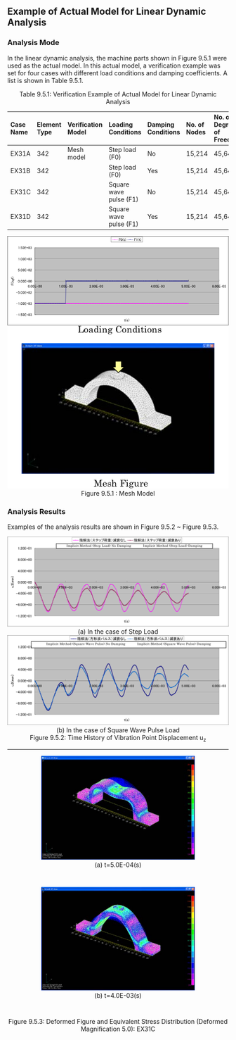 ## Example of Actual Model for Linear Dynamic Analysis

### Analysis Mode

In the linear dynamic analysis, the machine parts shown in Figure 9.5.1 were used as the actual model. In this actual model, a verification example was set for four cases with different load conditions and damping coefficients. A list is shown in Table 9.5.1.

<div style="text-align: center;">
Table 9.5.1: Verification Example of Actual Model for Linear Dynamic Analysis
</div>

| Case Name | Element Type | Verification Model | Loading Conditions | Damping Conditions | No. of Nodes | No. of Degrees of Freedom |
|:--|:--|:--|:--|:--|:--|:--|
| EX31A    | 342        | Mesh model     | Step load (F0)         | No     | 15,214 | 45,642 |
| EX31B    | 342        |                | Step load (F0)         | Yes    | 15,214 | 45,642 |
| EX31C    | 342        |                | Square wave pulse (F1) | No     | 15,214 | 45,642 |
| EX31D    | 342        |                | Square wave pulse (F1) | Yes    | 15,214 | 45,642 |

<div style="text-align: center;">
<img src="./media/image05_01.png" width="512px"><br>
Figure 9.5.1 : Mesh Model
</div>

### Analysis Results

Examples of the analysis results are shown in Figure 9.5.2 ~ Figure 9.5.3.

<div style="text-align: center;">
<img src="./media/image05_02.png" width="512px"><br>
(a) In the case of Step Load
</div>

<div style="text-align: center;">
<img src="./media/image05_03.png" width="512px"><br>
(b) In the case of Square Wave Pulse Load
</div>

<div style="text-align: center;">
Figure 9.5.2: Time History of Vibration Point Displacement u<sub>z</sub>
</div>

---

<div style="text-align: center;margin-bottom:3em;">
<img src="./media/image05_04.png" width="350px"><br>
(a) t=5.0E-04(s)
</div>

<div style="text-align: center;margin-bottom:3em;">
<img src="./media/image05_05.png" width="350px"><br>
(b) t=4.0E-03(s)
</div>

<div style="text-align: center;">
Figure 9.5.3: Deformed Figure and Equivalent Stress Distribution (Deformed Magnification 5.0): EX31C
</div>
